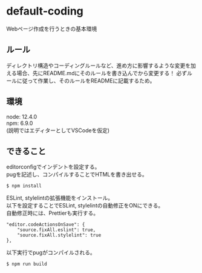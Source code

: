 # default-coding
Webページ作成を行うときの基本環境

## ルール
ディレクトリ構造やコーディングルールなど、進め方に影響するような変更を加える場合、先にREADME.mdにそのルールを書き込んでから変更する！
必ずルールに従って作業し、そのルールをREADMEに記載するため。

## 環境
node: 12.4.0  
npm: 6.9.0  
(説明ではエディターとしてVSCodeを仮定)

## できること
editorconfigでインデントを設定する。  
pugを記述し、コンパイルすることでHTMLを書き出せる。

```
$ npm install
```

ESLint, stylelintの拡張機能をインストール。  
以下を設定することでESLint, stylelintの自動修正をONにできる。  
自動修正時には、Prettierも実行する。

```
"editor.codeActionsOnSave": {
    "source.fixAll.eslint": true,
    "source.fixAll.stylelint": true
},
```

以下実行でpugがコンパイルされる。
```
$ npm run build
```
